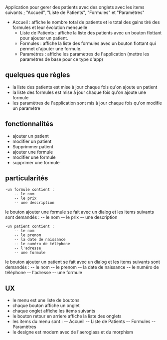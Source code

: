 Application pour gerer des patients
avec des onglets avec les items suivants ; "Accueil", "Liste de Patients", "Formules" et "Paramètres"
- Accueil : affiche le nombre total de patients et le total des gains tiré des formules et leur évolution mensuelle
    - Liste de Patients : affiche la liste des patients avec un bouton flottant pour ajouter un patient. 
    - Formules : affiche la liste des formules avec un bouton flottant qui permet d'ajouter une formule.
    - Paramètres : affiche les paramètres de l'application (mettre les paramètres de base pour ce type d'app)

## quelques que règles 
- la liste des patients est mise à jour chaque fois qu'on ajoute un patient
- la liste des formules est mise à jour chaque fois qu'on ajoute une formule
- les paramètres de l'application sont mis à jour chaque fois qu'on modifie un paramètre

## fonctionnalités
- ajouter un patient
- modifier un patient
- Supprimmer patient
- ajouter une formule
- modifier une formule
- supprimer une formule

## particularités
    -un formule contient : 
        -- le nom
        -- le prix 
        -- une description
le bouton ajouter une formule se fait avec un dialog et les items suivants sont demandés :
    -- le nom
    -- le prix
    -- une description

    -un patient contient :
        -- le nom
        -- le prenom
        -- la date de naissance
        -- le numéro de téléphone
        -- l'adresse    
        -- une formule 
le bouton ajouter un patient se fait avec un dialog et les items suivants sont demandés :
    -- le nom
    -- le prenom
    -- la date de naissance
    -- le numéro de téléphone
    -- l'adresse
    -- une formule

## UX
- le menu est une liste de boutons
- chaque bouton affiche un onglet
- chaque onglet affiche les items suivants
- le bouton retour en arriere affiche la liste des onglets
- les items du menu sont :
    -- Accueil
    -- Liste de Patients
    -- Formules
    -- Paramètres
- le designe est modern avec de l'aeroglass et du morphism